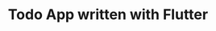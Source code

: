---
title: Todo App written with Flutter
description: My first experince creating a mobile app.
slug: FlutterTodoApp
createdAt: '2021-06-30'
img: blog-1.jpg
---